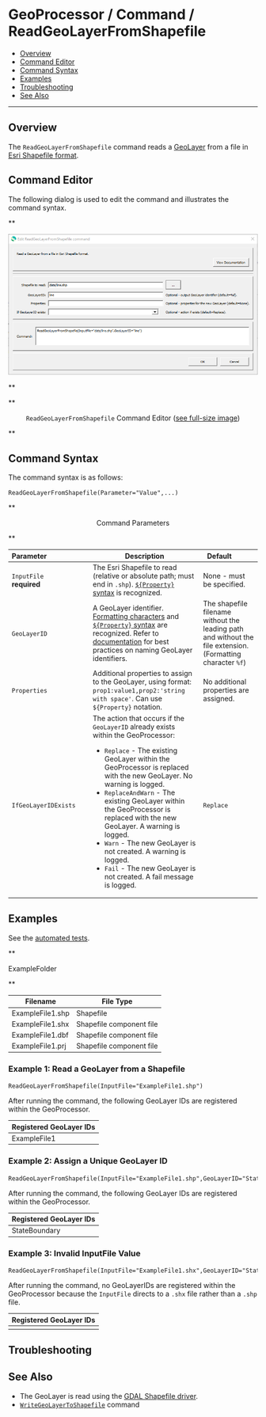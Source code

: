 # GeoProcessor / Command / ReadGeoLayerFromShapefile #

*   [Overview](#overview)
*   [Command Editor](#command-editor)
*   [Command Syntax](#command-syntax)
*   [Examples](#examples)
*   [Troubleshooting](#troubleshooting)
*   [See Also](#see-also)

-------------------------

## Overview ##

The `ReadGeoLayerFromShapefile` command reads a [GeoLayer](../../introduction/introduction.md#geolayer)
from a file in [Esri Shapefile format](../../spatial-data-format-ref/EsriShapefile/EsriShapefile.md). 

## Command Editor ##

The following dialog is used to edit the command and illustrates the command syntax.

**<p style="text-align: center;">
![ReadGeoLayerFromShapefile](ReadGeoLayerFromShapefile.png)
</p>**

**<p style="text-align: center;">
`ReadGeoLayerFromShapefile` Command Editor (<a href="../ReadGeoLayerFromShapefile.png">see full-size image</a>)
</p>**

## Command Syntax ##

The command syntax is as follows:

```text
ReadGeoLayerFromShapefile(Parameter="Value",...)
```
**<p style="text-align: center;">
Command Parameters
</p>**

|**Parameter**&nbsp;&nbsp;&nbsp;&nbsp;&nbsp;&nbsp;&nbsp;&nbsp;&nbsp;&nbsp;&nbsp;&nbsp;&nbsp;&nbsp;&nbsp;&nbsp;&nbsp;&nbsp;&nbsp;&nbsp;&nbsp; | **Description** | **Default**&nbsp;&nbsp;&nbsp;&nbsp;&nbsp;&nbsp;&nbsp;&nbsp;&nbsp;&nbsp; |
| --------------|-----------------|----------------- |
| `InputFile`<br>**required**| The Esri Shapefile to read (relative or absolute path; must end in `.shp`). [`${Property}` syntax](../../introduction/introduction.md#geoprocessor-properties-property) is recognized.| None - must be specified. |
| `GeoLayerID`| A GeoLayer identifier. [Formatting characters](../../introduction/introduction.md#geolayer-property-format-specifiers) and [`${Property}` syntax](../../introduction/introduction.md#geoprocessor-properties-property) are recognized. Refer to [documentation](../../best-practices/geolayer-identifiers.md) for best practices on naming GeoLayer identifiers.| The shapefile filename without the leading path and without the file extension. (Formatting character `%f`)|
| `Properties` | Additional properties to assign to the GeoLayer, using format: `prop1:value1,prop2:'string with space'`.  Can use `${Property}` notation.  | No additional properties are assigned. |
| `IfGeoLayerIDExists` | The action that occurs if the `GeoLayerID` already exists within the GeoProcessor:<ul><li>`Replace` - The existing GeoLayer within the GeoProcessor is replaced with the new GeoLayer. No warning is logged.</li><li>`ReplaceAndWarn` - The existing GeoLayer within the GeoProcessor is replaced with the new GeoLayer. A warning is logged.</li><li>`Warn` - The new GeoLayer is not created. A warning is logged.</li><li>`Fail` - The new GeoLayer is not created. A fail message is logged.</li></ul> | `Replace` | 

## Examples ##

See the [automated tests](https://github.com/OpenWaterFoundation/owf-app-geoprocessor-python-test/tree/main/test/commands/ReadGeoLayerFromShapefile).

**<p style="text-align: left;">
ExampleFolder
</p>**

|Filename|File Type|
| ---- | ----|
| ExampleFile1.shp | Shapefile|
| ExampleFile1.shx | Shapefile component file|
| ExampleFile1.dbf | Shapefile component file |
| ExampleFile1.prj | Shapefile component file |

### Example 1: Read a GeoLayer from a Shapefile ###

```
ReadGeoLayerFromShapefile(InputFile="ExampleFile1.shp")
```

After running the command, the following GeoLayer IDs are registered within the GeoProcessor. 

|Registered GeoLayer IDs|
|------|
|ExampleFile1|

### Example 2: Assign a Unique GeoLayer ID  ###

```
ReadGeoLayerFromShapefile(InputFile="ExampleFile1.shp",GeoLayerID="StateBoundary")
```

After running the command, the following GeoLayer IDs are registered within the GeoProcessor. 

|Registered GeoLayer IDs|
|------|
|StateBoundary|

### Example 3: Invalid InputFile Value ###

```
ReadGeoLayerFromShapefile(InputFile="ExampleFile1.shx",GeoLayerID="StateBoundary")
```

After running the command, no GeoLayerIDs are registered within the GeoProcessor because the `InputFile` directs to a `.shx` file rather than a `.shp` file. 

|Registered GeoLayer IDs|
|------|
||

## Troubleshooting ##

## See Also ##

*   The GeoLayer is read using the [GDAL Shapefile driver](https://gdal.org/drivers/vector/shapefile.html#vector-shapefile).
*   [`WriteGeoLayerToShapefile`](../WriteGeoLayerToShapefile/WriteGeoLayerToShapefile.md) command
